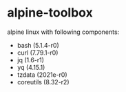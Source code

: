 # alpine-toolbox

alpine linux with following components:

- bash (5.1.4-r0)
- curl (7.79.1-r0)
- jq (1.6-r1)
- yq (4.15.1)
- tzdata (2021e-r0)
- coreutils (8.32-r2)
